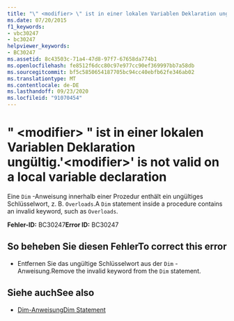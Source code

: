 ```yaml
---
title: "\" <modifier> \" ist in einer lokalen Variablen Deklaration ungültig."
ms.date: 07/20/2015
f1_keywords:
- vbc30247
- bc30247
helpviewer_keywords:
- BC30247
ms.assetid: 8c43503c-71a4-47d8-97f7-67658da774b1
ms.openlocfilehash: fe8512f6dcc80c97e977cc90ef369997bb7a58db
ms.sourcegitcommit: bf5c5850654187705bc94cc40ebfb62fe346ab02
ms.translationtype: MT
ms.contentlocale: de-DE
ms.lasthandoff: 09/23/2020
ms.locfileid: "91070454"
---
```

# <a name="modifier-is-not-valid-on-a-local-variable-declaration"></a><span data-ttu-id="55d9e-102">" \<modifier> " ist in einer lokalen Variablen Deklaration ungültig.</span><span class="sxs-lookup"><span data-stu-id="55d9e-102">'\<modifier>' is not valid on a local variable declaration</span></span>

<span data-ttu-id="55d9e-103">Eine `Dim` -Anweisung innerhalb einer Prozedur enthält ein ungültiges Schlüsselwort, z. B. `Overloads`.</span><span class="sxs-lookup"><span data-stu-id="55d9e-103">A `Dim` statement inside a procedure contains an invalid keyword, such as `Overloads`.</span></span>  
  
 <span data-ttu-id="55d9e-104">**Fehler-ID:** BC30247</span><span class="sxs-lookup"><span data-stu-id="55d9e-104">**Error ID:** BC30247</span></span>  
  
## <a name="to-correct-this-error"></a><span data-ttu-id="55d9e-105">So beheben Sie diesen Fehler</span><span class="sxs-lookup"><span data-stu-id="55d9e-105">To correct this error</span></span>  
  
- <span data-ttu-id="55d9e-106">Entfernen Sie das ungültige Schlüsselwort aus der `Dim` -Anweisung.</span><span class="sxs-lookup"><span data-stu-id="55d9e-106">Remove the invalid keyword from the `Dim` statement.</span></span>  
  
## <a name="see-also"></a><span data-ttu-id="55d9e-107">Siehe auch</span><span class="sxs-lookup"><span data-stu-id="55d9e-107">See also</span></span>

- [<span data-ttu-id="55d9e-108">Dim-Anweisung</span><span class="sxs-lookup"><span data-stu-id="55d9e-108">Dim Statement</span></span>](../language-reference/statements/dim-statement.md)
